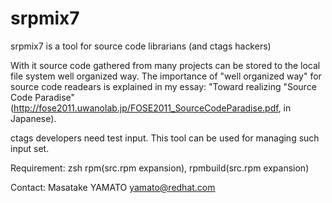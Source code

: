 # srpmix7

srpmix7 is a tool for source code librarians (and ctags hackers)

With it source code gathered from many projects can be stored to the local
file system well organized way. The importance of "well organized way" for source code
readears is explained in my essay: "Toward realizing "Source Code Paradise" 
(http://fose2011.uwanolab.jp/FOSE2011_SourceCodeParadise.pdf, in Japanese).

ctags developers need test input. This tool can be used for managing
such input set.

Requirement: zsh rpm(src.rpm expansion), rpmbuild(src.rpm expansion)

Contact: Masatake YAMATO <yamato@redhat.com>
